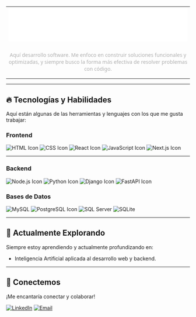 <table width="100%">
  <tr>
    <td align="center">
      <img src="main-title.svg" alt="Título principal de mi perfil en svg" style="max-width: 100%; height: auto;">
    </td>
  </tr>
  <tr>
    <td align="center">
      <p style="color: #B0B0B0; font-family: 'Segoe UI', Tahoma, Geneva, Verdana, sans-serif; margin-top: 20px;">
        Aquí desarrollo software. Me enfoco en construir soluciones funcionales y optimizadas, y siempre busco la forma más efectiva de resolver problemas con código.
      </p>
    </td>
  </tr>
</table>

---

## 🔥 Tecnologías y Habilidades

Aquí están algunas de las herramientas y lenguajes con los que me gusta trabajar:

### Frontend

![HTML Icon](https://img.shields.io/badge/-HTML5-E34F26?style=flat-square&logo=html5&logoColor=white)
![CSS Icon](https://img.shields.io/badge/-CSS-1572B6?style=flat-square&logo=css&logoColor=white)
![React Icon](https://img.shields.io/badge/-React-61DAFB?style=flat-square&logo=react&logoColor=white) 
![JavaScript Icon](https://img.shields.io/badge/-JavaScript-F7DF1E?style=flat-square&logo=javascript&logoColor=black) 
![Next.js Icon](https://img.shields.io/badge/-Next.js-000000?style=flat-square&logo=next.js&logoColor=white)

---

### Backend

![Node.js Icon](https://img.shields.io/badge/-Node.js-339933?style=flat-square&logo=node.js&logoColor=white) 
![Python Icon](https://img.shields.io/badge/-Python-3776AB?style=flat-square&logo=python&logoColor=white) 
![Django Icon](https://img.shields.io/badge/-Django-092E20?style=flat-square&logo=django&logoColor=white) 
![FastAPI Icon](https://img.shields.io/badge/-FastAPI-009688?style=flat-square&logo=fastapi&logoColor=white)

### Bases de Datos

![MySQL](https://img.shields.io/badge/-MySQL-4479A1?style=flat-square&logo=mysql&logoColor=white)
![PostgreSQL Icon](https://img.shields.io/badge/-PostgreSQL-336791?style=flat-square&logo=postgresql&logoColor=white)
![SQL Server](https://img.shields.io/badge/-SQL%20Server-CC2927?style=flat-square&logo=microsoft-sql-server&logoColor=white)
![SQLite](https://img.shields.io/badge/-SQLite-003B57?style=flat-square&logo=sqlite&logoColor=white)

---

## 🌱 Actualmente Explorando

Siempre estoy aprendiendo y actualmente profundizando en:
-   Inteligencia Artificial aplicada al desarrollo web y backend.

---

## 🤝 Conectemos

¡Me encantaría conectar y colaborar!

[![LinkedIn](https://img.shields.io/badge/LinkedIn-0077B5?style=for-the-badge&logo=linkedin&logoColor=white)]([https://www.linkedin.com/in/italo-mamani-huaricallo-514358373/])
[![Email](https://img.shields.io/badge/Email-D14836?style=for-the-badge&logo=gmail&logoColor=white)](mailto:[italomh.4work@gmail.com])
